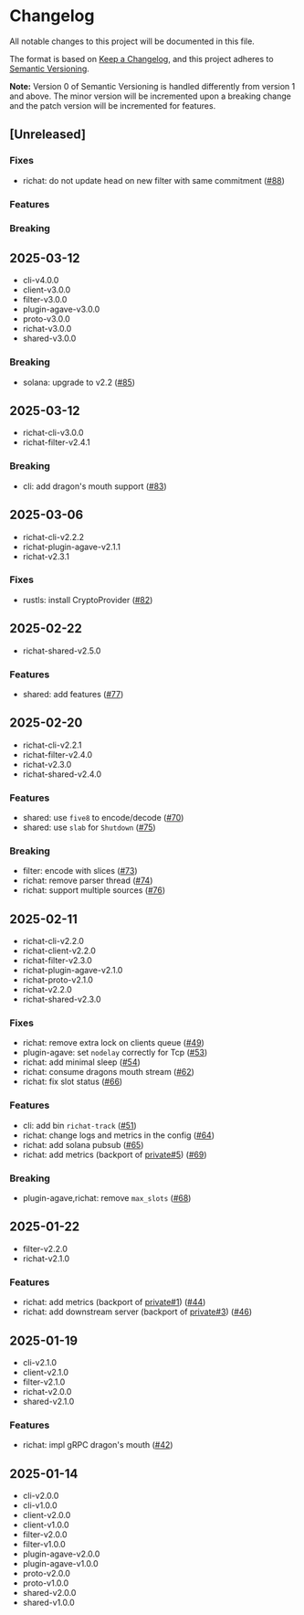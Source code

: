 # Changelog

All notable changes to this project will be documented in this file.

The format is based on [Keep a Changelog](https://keepachangelog.com/en/1.0.0/),
and this project adheres to [Semantic Versioning](https://semver.org/spec/v2.0.0.html).

**Note:** Version 0 of Semantic Versioning is handled differently from version 1 and above.
The minor version will be incremented upon a breaking change and the patch version will be incremented for features.

## [Unreleased]

### Fixes

- richat: do not update head on new filter with same commitment ([#88](https://github.com/lamports-dev/richat/pull/88))

### Features

### Breaking

## 2025-03-12

- cli-v4.0.0
- client-v3.0.0
- filter-v3.0.0
- plugin-agave-v3.0.0
- proto-v3.0.0
- richat-v3.0.0
- shared-v3.0.0

### Breaking

- solana: upgrade to v2.2 ([#85](https://github.com/lamports-dev/richat/pull/85))

## 2025-03-12

- richat-cli-v3.0.0
- richat-filter-v2.4.1

### Breaking

- cli: add dragon's mouth support ([#83](https://github.com/lamports-dev/richat/pull/83))

## 2025-03-06

- richat-cli-v2.2.2
- richat-plugin-agave-v2.1.1
- richat-v2.3.1

### Fixes

- rustls: install CryptoProvider ([#82](https://github.com/lamports-dev/richat/pull/82))

## 2025-02-22

- richat-shared-v2.5.0

### Features

- shared: add features ([#77](https://github.com/lamports-dev/richat/pull/77))

## 2025-02-20

- richat-cli-v2.2.1
- richat-filter-v2.4.0
- richat-v2.3.0
- richat-shared-v2.4.0

### Features

- shared: use `five8` to encode/decode ([#70](https://github.com/lamports-dev/richat/pull/70))
- shared: use `slab` for `Shutdown` ([#75](https://github.com/lamports-dev/richat/pull/75))

### Breaking

- filter: encode with slices ([#73](https://github.com/lamports-dev/richat/pull/73))
- richat: remove parser thread ([#74](https://github.com/lamports-dev/richat/pull/74))
- richat: support multiple sources ([#76](https://github.com/lamports-dev/richat/pull/76))

## 2025-02-11

- richat-cli-v2.2.0
- richat-client-v2.2.0
- richat-filter-v2.3.0
- richat-plugin-agave-v2.1.0
- richat-proto-v2.1.0
- richat-v2.2.0
- richat-shared-v2.3.0

### Fixes

- richat: remove extra lock on clients queue ([#49](https://github.com/lamports-dev/richat/pull/49))
- plugin-agave: set `nodelay` correctly for Tcp ([#53](https://github.com/lamports-dev/richat/pull/53))
- richat: add minimal sleep ([#54](https://github.com/lamports-dev/richat/pull/54))
- richat: consume dragons mouth stream ([#62](https://github.com/lamports-dev/richat/pull/62))
- richat: fix slot status ([#66](https://github.com/lamports-dev/richat/pull/66))

### Features

- cli: add bin `richat-track` ([#51](https://github.com/lamports-dev/richat/pull/51))
- richat: change logs and metrics in the config ([#64](https://github.com/lamports-dev/richat/pull/64))
- richat: add solana pubsub ([#65](https://github.com/lamports-dev/richat/pull/65))
- richat: add metrics (backport of [private#5](https://github.com/lamports-dev/richat-private/pull/5)) ([#69](https://github.com/lamports-dev/richat/pull/69))

### Breaking

- plugin-agave,richat: remove `max_slots` ([#68](https://github.com/lamports-dev/richat/pull/68))

## 2025-01-22

- filter-v2.2.0
- richat-v2.1.0

### Features

- richat: add metrics (backport of [private#1](https://github.com/lamports-dev/richat-private/pull/1)) ([#44](https://github.com/lamports-dev/richat/pull/44))
- richat: add downstream server (backport of [private#3](https://github.com/lamports-dev/richat-private/pull/3)) ([#46](https://github.com/lamports-dev/richat/pull/46))

## 2025-01-19

- cli-v2.1.0
- client-v2.1.0
- filter-v2.1.0
- richat-v2.0.0
- shared-v2.1.0

### Features

- richat: impl gRPC dragon's mouth ([#42](https://github.com/lamports-dev/richat/pull/42))

## 2025-01-14

- cli-v2.0.0
- cli-v1.0.0
- client-v2.0.0
- client-v1.0.0
- filter-v2.0.0
- filter-v1.0.0
- plugin-agave-v2.0.0
- plugin-agave-v1.0.0
- proto-v2.0.0
- proto-v1.0.0
- shared-v2.0.0
- shared-v1.0.0
